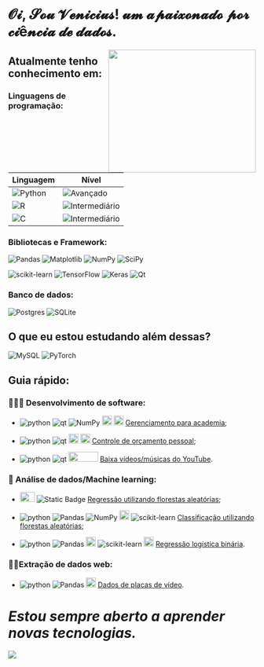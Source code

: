 # 𝓞𝓲, 𝓢𝓸𝓾 𝓥𝓮𝓷𝓲𝓬𝓲𝓾𝓼! 𝓾𝓶 𝓪𝓹𝓪𝓲𝔁𝓸𝓷𝓪𝓭𝓸 𝓹𝓸𝓻 𝓬𝓲ê𝓷𝓬𝓲𝓪 𝓭𝓮 𝓭𝓪𝓭𝓸𝓼.
<img src="https://media3.giphy.com/media/gh0RRgkTXedvF0pDc0/giphy.gif?cid=ecf05e47mdb09bq0is6bdc9v8ekuydosi6wq111gqayawomy&ep=v1_gifs_related&rid=giphy.gif" width="300" height="250"  align="right"/>

## Atualmente tenho conhecimento em:

### Linguagens de programação:

|                                       Linguagem                                                          |                                    Nível                                                   |
|                                     -------------                                                        |                                -------------                                               |
| ![Python](https://img.shields.io/badge/Python-3776AB?style=for-the-badge&logo=python&logoColor=white)    | ![Avançado](https://img.shields.io/badge/Avan%C3%A7ado-blue?style=for-the-badge)           |
| ![R](https://img.shields.io/badge/r-%23276DC3.svg?style=for-the-badge&logo=r&logoColor=white)            | ![Intermediário](https://img.shields.io/badge/Intermedi%C3%A1rio-blue?style=for-the-badge) |
| ![C](https://img.shields.io/badge/c-%2300599C.svg?style=for-the-badge&logo=c&logoColor=white)            | ![Intermediário](https://img.shields.io/badge/Intermedi%C3%A1rio-blue?style=for-the-badge) |

### Bibliotecas e Framework:
![Pandas](https://img.shields.io/badge/pandas-%23150458.svg?style=for-the-badge&logo=pandas&logoColor=white)
![Matplotlib](https://img.shields.io/badge/Matplotlib-%23ffffff.svg?style=for-the-badge&logo=Matplotlib&logoColor=black)
![NumPy](https://img.shields.io/badge/numpy-%23013243.svg?style=for-the-badge&logo=numpy&logoColor=white)
![SciPy](https://img.shields.io/badge/SciPy-%230C55A5.svg?style=for-the-badge&logo=scipy&logoColor=%white)

![scikit-learn](https://img.shields.io/badge/scikit--learn-%23F7931E.svg?style=for-the-badge&logo=scikit-learn&logoColor=white)
![TensorFlow](https://img.shields.io/badge/TensorFlow-%23FF6F00.svg?style=for-the-badge&logo=TensorFlow&logoColor=white)
![Keras](https://img.shields.io/badge/Keras-%23D00000.svg?style=for-the-badge&logo=Keras&logoColor=white) 
![Qt](https://img.shields.io/badge/Qt-%23217346.svg?style=for-the-badge&logo=Qt&logoColor=white)

### Banco de dados:
![Postgres](https://img.shields.io/badge/postgres-%23316192.svg?style=for-the-badge&logo=postgresql&logoColor=white)
![SQLite](https://img.shields.io/badge/SQLite-07405E?style=for-the-badge&logo=sqlite&logoColor=white)

## O que eu estou estudando além dessas?
![MySQL](https://img.shields.io/badge/mysql-%2300f.svg?style=for-the-badge&logo=mysql&logoColor=white)
![PyTorch](https://img.shields.io/badge/PyTorch-%23EE4C2C.svg?style=for-the-badge&logo=PyTorch&logoColor=white)

## Guia rápido:
### 👨🏻‍💻 Desenvolvimento de software:

- ![python](https://img.shields.io/badge/-white?logo=python&logoColor=%233776AB) ![qt](https://img.shields.io/badge/-white?logo=qt&logoColor=%232341CD5) ![NumPy](https://img.shields.io/badge/-white?logo=numpy&logoColor=%23013243) <img src="https://github.com/Vi-n1/Vi-n1/assets/138793693/e6020a39-95e8-4a1e-b90d-4ffa47b40f28" width="20" height="20"/> <img src="https://github.com/Vi-n1/Vi-n1/assets/138793693/4e2320bf-eca0-4894-af33-35067374e8cd" width="20" height="20"/> [Gerenciamento para academia](https://github.com/Vi-n1/VGymSystem);
  
- ![python](https://img.shields.io/badge/-white?logo=python&logoColor=%233776AB) ![qt](https://img.shields.io/badge/-white?logo=qt&logoColor=%232341CD5) <img src="https://github.com/Vi-n1/Vi-n1/assets/138793693/bc1d646b-f706-4d7c-b915-146fd694f27e" width="20" height="20"/> <img src="https://github.com/Vi-n1/Vi-n1/assets/138793693/e6020a39-95e8-4a1e-b90d-4ffa47b40f28" width="20" height="20"/> [Controle de orçamento pessoal](https://github.com/Vi-n1/CadeMeuDinheirinho);

- ![python](https://img.shields.io/badge/-white?logo=python&logoColor=%233776AB) ![qt](https://img.shields.io/badge/-white?logo=qt&logoColor=%232341CD5) <img src="https://github.com/Vi-n1/Vi-n1/assets/138793693/601b884a-6c39-4ed2-b282-f62ea25d42a2" width="60" height="20"/> [Baixa vídeos/músicas do YouTube](https://github.com/Vi-n1/VYTDownload).

### 🤖 Análise de dados/Machine learning:
- <img src="https://img.shields.io/badge/r-%23276DC3.svg?style=for-the-badge&logo=r&logoColor=white" width="30" height="20"/> ![Static Badge](https://img.shields.io/badge/-white?logo=tidyverse&logoColor=%231A162D&label=tidyverse&labelColor=white) [Regressão utilizando florestas aleatórias](https://github.com/Vi-n1/ChicagoHousePricePrediction);

- ![python](https://img.shields.io/badge/-white?logo=python&logoColor=%233776AB) ![Pandas](https://img.shields.io/badge/-white?logo=pandas&logoColor=%23150458) ![NumPy](https://img.shields.io/badge/-white?logo=numpy&logoColor=%23013243) <img src="https://github.com/Vi-n1/Vi-n1/assets/138793693/d4f9ff1c-9aef-4768-b4f0-e63b978e2119" width="20" height="20"/> ![scikit-learn](https://img.shields.io/badge/-white?logo=scikitlearn&logoColor=%23F7931E) [Classificação utilizando florestas aleatórias](https://github.com/Vi-n1/Drug_Classification);

- ![python](https://img.shields.io/badge/-white?logo=python&logoColor=%233776AB) ![Pandas](https://img.shields.io/badge/-white?logo=pandas&logoColor=%23150458) <img src="https://github.com/Vi-n1/Vi-n1/assets/138793693/d4f9ff1c-9aef-4768-b4f0-e63b978e2119" width="20" height="20"/> ![scikit-learn](https://img.shields.io/badge/-white?logo=scikitlearn&logoColor=%23F7931E) <img src="https://github.com/Vi-n1/Vi-n1/assets/138793693/bc1d646b-f706-4d7c-b915-146fd694f27e" width="20" height="20"/> [Regressão logística binária](https://github.com/Vi-n1/LungCancerClassificationAndPrediction).


### 🕵️‍♂️Extração de dados web:
- ![python](https://img.shields.io/badge/-white?logo=python&logoColor=%233776AB) ![Pandas](https://img.shields.io/badge/-white?logo=pandas&logoColor=%23150458) <img src="https://github.com/Vi-n1/Vi-n1/assets/138793693/e6020a39-95e8-4a1e-b90d-4ffa47b40f28" width="20" height="20"/> [Dados de placas de vídeo](https://github.com/Vi-n1/AnalisePrecosKabum).

# ***Estou sempre aberto a aprender novas tecnologias.***
<img src="https://media3.giphy.com/media/v1.Y2lkPTc5MGI3NjExNm91MjUzcnpxYWh4a2lyc3V0dDdzZHBxaDJ6d2NiMXhiNmRnN3ZyZyZlcD12MV9pbnRlcm5hbF9naWZfYnlfaWQmY3Q9Zw/2IudUHdI075HL02Pkk/giphy.gif"/>
